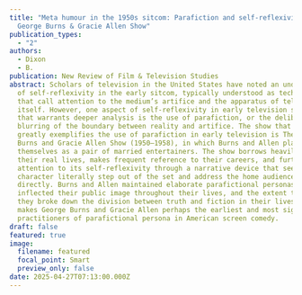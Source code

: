 ```yaml
---
title: "Meta humour in the 1950s sitcom: Parafiction and self-reflexivity in The
  George Burns & Gracie Allen Show"
publication_types:
  - "2"
authors:
  - Dixon
  - B.
publication: New Review of Film & Television Studies
abstract: Scholars of television in the United States have noted an undercurrent
  of self-reflexivity in the early sitcom, typically understood as techniques
  that call attention to the medium’s artifice and the apparatus of television
  itself. However, one aspect of self-reflexivity in early television sitcom
  that warrants deeper analysis is the use of parafiction, or the deliberate
  blurring of the boundary between reality and artifice. The show that most
  greatly exemplifies the use of parafiction in early television is The George
  Burns and Gracie Allen Show (1950–1958), in which Burns and Allen play
  themselves as a pair of married entertainers. The show borrows heavily from
  their real lives, makes frequent reference to their careers, and further calls
  attention to its self-reflexivity through a narrative device that sees Burns’
  character literally step out of the set and address the home audience
  directly. Burns and Allen maintained elaborate parafictional personas that
  inflected their public image throughout their lives, and the extent to which
  they broke down the division between truth and fiction in their lives and work
  makes George Burns and Gracie Allen perhaps the earliest and most significant
  practitioners of parafictional persona in American screen comedy.
draft: false
featured: true
image:
  filename: featured
  focal_point: Smart
  preview_only: false
date: 2025-04-27T07:13:00.000Z
---
```

